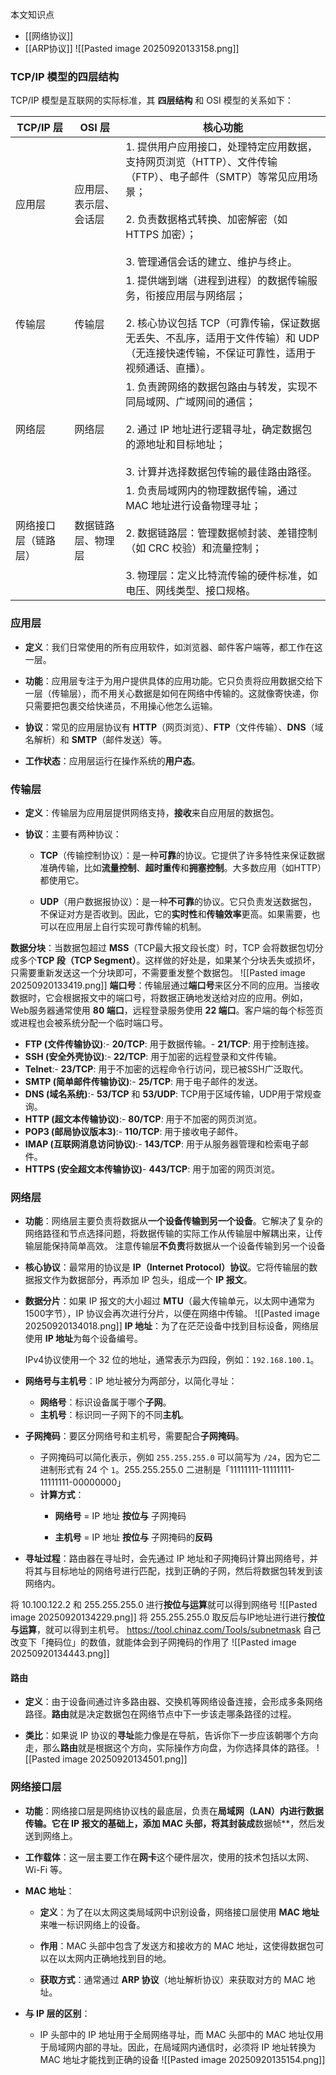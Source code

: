 本文知识点
- [[网络协议]]
- [[ARP协议]]
![[Pasted image 20250920133158.png]]
### **TCP/IP 模型的四层结构**

TCP/IP 模型是互联网的实际标准，其 **四层结构** 和 OSI 模型的关系如下：

| TCP/IP 层   | OSI 层       | 核心功能                                                                                                                           |
| ---------- | ----------- | ------------------------------------------------------------------------------------------------------------------------------ |
| 应用层        | 应用层、表示层、会话层 | 1. 提供用户应用接口，处理特定应用数据，支持网页浏览（HTTP）、文件传输（FTP）、电子邮件（SMTP）等常见应用场景；<br><br>2. 负责数据格式转换、加密解密（如 HTTPS 加密）；<br><br>3. 管理通信会话的建立、维护与终止。 |
| 传输层        | 传输层         | 1. 提供端到端（进程到进程）的数据传输服务，衔接应用层与网络层；<br><br>2. 核心协议包括 TCP（可靠传输，保证数据无丢失、不乱序，适用于文件传输）和 UDP（无连接快速传输，不保证可靠性，适用于视频通话、直播）。              |
| 网络层        | 网络层         | 1. 负责跨网络的数据包路由与转发，实现不同局域网、广域网间的通信；<br><br>2. 通过 IP 地址进行逻辑寻址，确定数据包的源地址和目标地址；<br><br>3. 计算并选择数据包传输的最佳路由路径。                       |
| 网络接口层（链路层） | 数据链路层、物理层   | 1. 负责局域网内的物理数据传输，通过 MAC 地址进行设备物理寻址；<br><br>2. 数据链路层：管理数据帧封装、差错控制（如 CRC 校验）和流量控制；<br><br>3. 物理层：定义比特流传输的硬件标准，如电压、网线类型、接口规格。     |

### 应用层
- **定义**：我们日常使用的所有应用软件，如浏览器、邮件客户端等，都工作在这一层。

- **功能**：应用层专注于为用户提供具体的应用功能。它只负责将应用数据交给下一层（传输层），而不用关心数据是如何在网络中传输的。这就像寄快递，你只需要把包裹交给快递员，不用操心他怎么运输。

- **协议**：常见的应用层协议有 **HTTP**（网页浏览）、**FTP**（文件传输）、**DNS**（域名解析）和 **SMTP**（邮件发送）等。

- **工作状态**：应用层运行在操作系统的**用户态**。

### 传输层
- **定义**：传输层为应用层提供网络支持，**接收**来自应用层的数据包。
    
- **协议**：主要有两种协议：
    
    - **TCP**（传输控制协议）：是一种**可靠**的协议。它提供了许多特性来保证数据准确传输，比如**流量控制**、**超时重传**和**拥塞控制**。大多数应用（如HTTP）都使用它。
        
    - **UDP**（用户数据报协议）：是一种**不可靠**的协议。它只负责发送数据包，不保证对方是否收到。因此，它的**实时性**和**传输效率**更高。如果需要，也可以在应用层上自行实现可靠传输的机制。

**数据分块**：当数据包超过 **MSS**（TCP最大报文段长度）时，TCP 会将数据包切分成多个**TCP 段（TCP Segment）**。这样做的好处是，如果某个分块丢失或损坏，只需要重新发送这一个分块即可，不需要重发整个数据包。
![[Pasted image 20250920133419.png]]
**端口号**：传输层通过**端口号**来区分不同的应用。当接收数据时，它会根据报文中的端口号，将数据正确地发送给对应的应用。例如，Web服务器通常使用 **80 端口**，远程登录服务使用 **22 端口**。客户端的每个标签页或进程也会被系统分配一个临时端口号。
- **FTP (文件传输协议)**:- **20/TCP**: 用于数据传输。- **21/TCP**: 用于控制连接。
- **SSH (安全外壳协议)**:- **22/TCP**: 用于加密的远程登录和文件传输。
- **Telnet**:- **23/TCP**: 用于不加密的远程命令行访问，现已被SSH广泛取代。
- **SMTP (简单邮件传输协议)**:- **25/TCP**: 用于电子邮件的发送。
- **DNS (域名系统)**:- **53/TCP** 和 **53/UDP**: TCP用于区域传输，UDP用于常规查询。
- **HTTP (超文本传输协议)**:- **80/TCP**: 用于不加密的网页浏览。
- **POP3 (邮局协议版本3)**:- **110/TCP**: 用于接收电子邮件。
- **IMAP (互联网消息访问协议)**:- **143/TCP**: 用于从服务器管理和检索电子邮件。
- **HTTPS (安全超文本传输协议)**- **443/TCP**: 用于加密的网页浏览。
### 网络层
- **功能**：网络层主要负责将数据从**一个设备传输到另一个设备**。它解决了复杂的网络路径和节点选择问题，将数据传输的实际工作从传输层中解耦出来，让传输层能保持简单高效。
  注意传输层**不负责**将数据从一个设备传输到另一个设备
- **核心协议**：最常用的协议是 **IP（Internet Protocol）协议**。它将传输层的数据报文作为数据部分，再添加 IP 包头，组成一个 **IP 报文**。

- **数据分片**：如果 IP 报文的大小超过 **MTU**（最大传输单元，以太网中通常为1500字节），IP 协议会再次进行分片，以便在网络中传输。
![[Pasted image 20250920134018.png]] **IP 地址**：为了在茫茫设备中找到目标设备，网络层使用 **IP 地址**为每个设备编号。
    
     IPv4协议使用一个 32 位的地址，通常表示为四段，例如：`192.168.100.1`。
     
- **网络号与主机号**：IP 地址被分为两部分，以简化寻址：
    
    - **网络号**：标识设备属于哪个**子网**。
    - **主机号**：标识同一子网下的不同**主机**。
- **子网掩码**：要区分网络号和主机号，需要配合**子网掩码**。
    
    - 子网掩码可以简化表示，例如 `255.255.255.0` 可以简写为 `/24`，因为它二进制形式有 24 个 `1`。255.255.255.0 二进制是「11111111-11111111-11111111-00000000」
    - **计算方式**：
        - **网络号** = IP 地址 **按位与** 子网掩码
            
        - **主机号** = IP 地址 **按位与** 子网掩码的**反码**
            
- **寻址过程**：路由器在寻址时，会先通过 IP 地址和子网掩码计算出网络号，并将其与目标地址的网络号进行匹配，找到正确的子网，然后将数据包转发到该网络内。

将 10.100.122.2 和 255.255.255.0 进行**按位与运算**就可以得到网络号
![[Pasted image 20250920134229.png]]
将 255.255.255.0 取反后与IP地址进行进行**按位与运算**，就可以得到主机号。
https://tool.chinaz.com/Tools/subnetmask 自己改变下「掩码位」的数值，就能体会到子网掩码的作用了
![[Pasted image 20250920134443.png]]
#### 路由
- **定义**：由于设备间通过许多路由器、交换机等网络设备连接，会形成多条网络路径。**路由**就是决定数据包在网络节点中下一步该走哪条路径的过程。
    
- **类比**：如果说 IP 协议的**寻址**能力像是在导航，告诉你下一步应该朝哪个方向走，那么**路由**就是根据这个方向，实际操作方向盘，为你选择具体的路径。
![[Pasted image 20250920134501.png]]

### 网络接口层
- **功能**：网络接口层是网络协议栈的最底层，负责在**局域网（LAN）**内进行数据传输。它在 IP 报文的基础上，添加 MAC 头部**，将其封装成**数据帧**，然后发送到网络上。
    
- **工作载体**：这一层主要工作在**网卡**这个硬件层次，使用的技术包括以太网、Wi-Fi 等。
    
- **MAC 地址**：
    
    - **定义**：为了在以太网这类局域网中识别设备，网络接口层使用 **MAC 地址**来唯一标识网络上的设备。
        
    - **作用**：MAC 头部中包含了发送方和接收方的 MAC 地址，这使得数据包可以在以太网内正确地找到目的地。
        
    - **获取方式**：通常通过 **ARP 协议**（地址解析协议）来获取对方的 MAC 地址。
        
- **与 IP 层的区别**：
    
    - IP 头部中的 IP 地址用于全局网络寻址，而 MAC 头部中的 MAC 地址仅用于局域网内部的寻址。因此，在局域网内通信时，必须将 IP 地址转换为 MAC 地址才能找到正确的设备
![[Pasted image 20250920135154.png]]